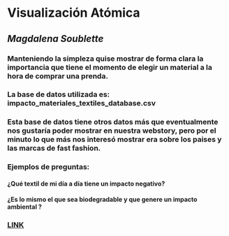 # Visualización Atómica 

## _Magdalena Soublette_

### Manteniendo la simpleza quise mostrar de forma clara la importancia que tiene el momento de elegir un material a la hora de comprar una prenda. 
### La base de datos utilizada es: impacto_materiales_textiles_database.csv 

### Esta base de datos tiene otros datos más que eventualmente nos gustaría poder mostrar en nuestra webstory, pero por el minuto lo que más nos interesó mostrar era sobre los paises y las marcas de fast fashion. 

### Ejemplos de preguntas: 
#### ¿Qué textil de mi día a día tiene un impacto negativo? 
#### ¿Es lo mismo el que sea biodegradable y que genere un impacto ambiental ? 


### [LINK](file:///Users/magdalenasoublette/Documents/GitHub/Repo_proyecto_equipo/Entrega_04/Baquedano_01_Marcas_01/Visualizaciones_finales/index.html)

